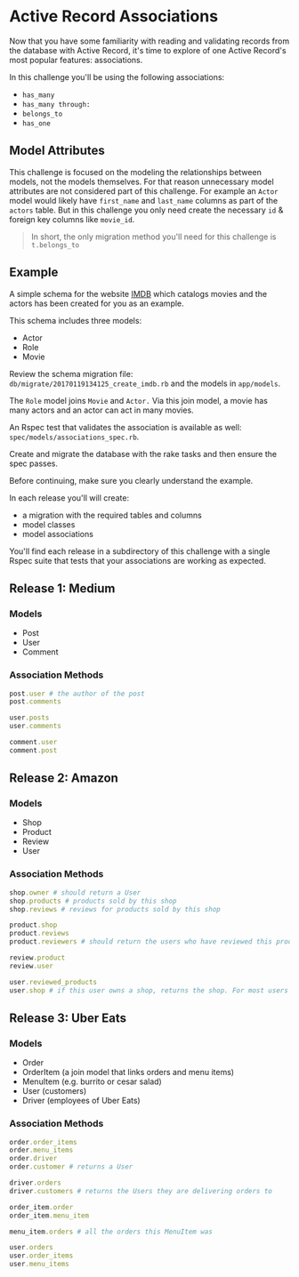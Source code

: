 # Active Record Associations

Now that you have some familiarity with reading and validating records from the database with Active Record, it's time to explore of one Active Record's most popular features: associations.

In this challenge you'll be using the following associations:

* `has_many`
* `has_many through:`
* `belongs_to`
* `has_one`

## Model Attributes

This challenge is focused on the modeling the relationships between models, not the models themselves. For that reason unnecessary model attributes are not considered part of this challenge. For example an `Actor` model would likely have `first_name` and `last_name` columns as part of the `actors` table. But in this challenge you only need create the necessary `id` & foreign key columns like `movie_id`.

> In short, the only migration method you'll need for this challenge is `t.belongs_to`

## Example

A simple schema for the website [IMDB](http://imdb.com) which catalogs movies and the actors has been created for you as an example.

This schema includes three models:

* Actor
* Role
* Movie

Review the schema migration file: `db/migrate/20170119134125_create_imdb.rb` and the models in `app/models`.

The `Role` model joins `Movie` and `Actor.` Via this join model, a movie has many actors and an actor can act in many movies.

An Rspec test that validates the association is available as well: `spec/models/associations_spec.rb`.

Create and migrate the database with the rake tasks and then ensure the spec passes.

Before continuing, make sure you clearly understand the example.

In each release you'll will create:
* a migration with the required tables and columns
* model classes
* model associations

You'll find each release in a subdirectory of this challenge with a single Rspec suite that tests that your associations are working as expected.

## Release 1: Medium

### Models
* Post
* User
* Comment

### Association Methods
```ruby
post.user # the author of the post
post.comments

user.posts
user.comments

comment.user
comment.post
```

## Release 2: Amazon

### Models
* Shop
* Product
* Review
* User

### Association Methods
```ruby
shop.owner # should return a User
shop.products # products sold by this shop
shop.reviews # reviews for products sold by this shop

product.shop
product.reviews
product.reviewers # should return the users who have reviewed this product

review.product
review.user

user.reviewed_products
user.shop # if this user owns a shop, returns the shop. For most users this would return nil.
```

## Release 3: Uber Eats

### Models
* Order
* OrderItem (a join model that links orders and menu items)
* MenuItem (e.g. burrito or cesar salad)
* User (customers)
* Driver (employees of Uber Eats)


### Association Methods
```ruby
order.order_items
order.menu_items
order.driver
order.customer # returns a User

driver.orders
driver.customers # returns the Users they are delivering orders to

order_item.order
order_item.menu_item

menu_item.orders # all the orders this MenuItem was 

user.orders
user.order_items
user.menu_items
```

